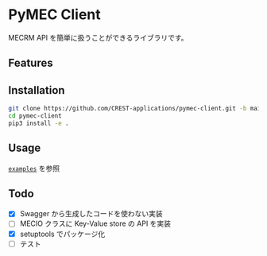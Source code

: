 # PyMEC Client

MECRM API を簡単に扱うことができるライブラリです。

## Features

## Installation

```sh
git clone https://github.com/CREST-applications/pymec-client.git -b main
cd pymec-client
pip3 install -e .
```

## Usage

[`examples`](./examples) を参照

## Todo

- [x] Swagger から生成したコードを使わない実装
- [ ] MECIO クラスに Key-Value store の API を実装
- [x] setuptools でパッケージ化
- [ ] テスト
